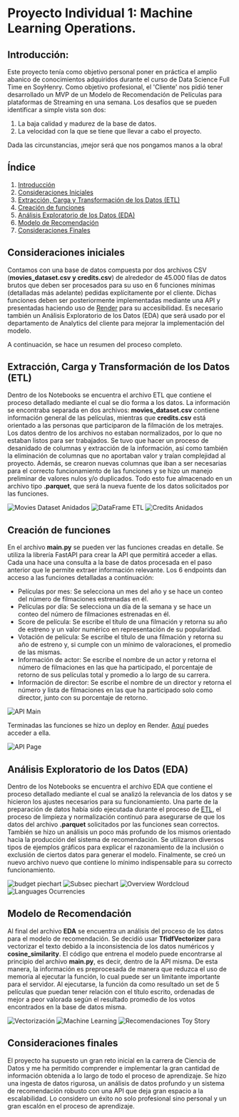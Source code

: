 # Proyecto Individual 1: Machine Learning Operations.
## Introducción:
Este proyecto tenía como objetivo personal poner en práctica el amplio abanico de conocimientos adquiridos durante el curso de Data Science Full Time en SoyHenry.
Como objetivo profesional, el 'Cliente' nos pidió tener desarrollado un MVP de un Modelo de Recomendación de Películas para plataformas de Streaming en una semana.
Los desafíos que se pueden identificar a simple vista son dos:
1. La baja calidad y madurez de la base de datos.
2. La velocidad con la que se tiene que llevar a cabo el proyecto.

Dada las circunstancias, ¡mejor será que nos pongamos manos a la obra!

## Índice
1. [Introducción](#introducción)
2. [Consideraciones Iniciales](#consideraciones-iniciales)
3. [Extracción, Carga y Transformación de los Datos (ETL)](#extracción-carga-y-transformación-de-los-datos-etl)
4. [Creación de funciones](#creación-de-funciones)
5. [Análisis Exploratorio de los Datos (EDA)](#análisis-exploratorio-de-los-datos-eda)
6. [Modelo de Recomendación](#modelo-de-recomendación)
7. [Consideraciones Finales](#consideraciones-finales)

## Consideraciones iniciales
Contamos con una base de datos compuesta por dos archivos CSV (**movies_dataset.csv y credits.csv**) de alrededor de 45.000 filas de datos brutos que deben ser procesados para su uso en 6 funciones mínimas (detalladas más adelante) pedidas explícitamente por el cliente.
Dichas funciones deben ser posteriormente implementadas mediante una API y presentadas haciendo uso de [Render](https://dashboard.render.com/) para su accesibilidad.
Es necesario también un Análisis Exploratorio de los Datos (EDA) que será usado por el departamento de Analytics del cliente para mejorar la implementación del modelo.

A continuación, se hace un resumen del proceso completo.

## Extracción, Carga y Transformación de los Datos (ETL)
Dentro de los Notebooks se encuentra el archivo ETL que contiene el proceso detallado mediante el cual se dio forma a los datos.
La información se encontraba separada en dos archivos: **movies_dataset.csv** contiene información general de las películas, mientras que **credits.csv** está orientado a las personas que participaron de la filmación de los metrajes.
Los datos dentro de los archivos no estaban normalizados, por lo que no estaban listos para ser trabajados. Se tuvo que hacer un proceso de desanidado de columnas y extracción de la información, así como también la eliminación de columnas que no aportaban valor y traían complejidad al proyecto.
Además, se crearon nuevas columnas que iban a ser necesarias para el correcto funcionamiento de las funciones y se hizo un manejo preliminar de valores nulos y/o duplicados.
Todo esto fue almacenado en un archivo tipo **.parquet**, que será la nueva fuente de los datos solicitados por las funciones.

![Movies Dataset Anidados](img/movies_dataset_anidados.png)
![DataFrame ETL](img/df_etl.png)
![Credits Anidados](img/credits_anidados.png)

## Creación de funciones
En el archivo **main.py** se pueden ver las funciones creadas en detalle.
Se utiliza la librería FastAPI para crear la API que permitirá acceder a ellas. Cada una hace una consulta a la base de datos procesada en el paso anterior que le permite extraer información relevante.
Los 6 endpoints dan acceso a las funciones detalladas a continuación:
- Películas por mes: Se selecciona un mes del año y se hace un conteo del número de filmaciones estrenadas en él.
- Películas por día: Se selecciona un día de la semana y se hace un conteo del número de filmaciones estrenadas en él.
- Score de película: Se escribe el título de una filmación y retorna su año de estreno y un valor numérico en representación de su popularidad.
- Votación de película: Se escribe el título de una filmación y retorna su año de estreno y, si cumple con un mínimo de valoraciones, el promedio de las mismas.
- Información de actor: Se escribe el nombre de un actor y retorna el número de filmaciones en las que ha participado, el porcentaje de retorno de sus películas total y promedio a lo largo de su carrera.
- Información de director: Se escribe el nombre de un director y retorna el número y lista de filmaciones en las que ha participado solo como director, junto con su porcentaje de retorno.

![API Main](img/api_main.png)

Terminadas las funciones se hizo un deploy en Render.
[Aquí](https://proyecto-individual-1-henry-k9qg.onrender.com/docs) puedes acceder a ella.

![API Page](img/api_page.png)

## Análisis Exploratorio de los Datos (EDA)
Dentro de los Notebooks se encuentra el archivo EDA que contiene el proceso detallado mediante el cual se analizó la relevancia de los datos y se hicieron los ajustes necesarios para su funcionamiento.
Una parte de la preparación de datos había sido ejecutada durante el proceso de [ETL](#extracción-carga-y-transformación-de-los-datos-etl), el proceso de limpieza y normalización continuó para asegurarse de que los datos del archivo **.parquet** solicitados por las funciones sean correctos. También se hizo un análisis un poco más profundo de los mismos orientado hacia la producción del sistema de recomendación.
Se utilizaron diversos tipos de ejemplos gráficos para explicar el razonamiento de la inclusión o exclusión de ciertos datos para generar el modelo. Finalmente, se creó un nuevo archivo nuevo que contiene lo mínimo indispensable para su correcto funcionamiento.

![budget piechart](img/eda_budg.png)
![Subsec piechart](img/eda_subsec.png)
![Overview Wordcloud](img/eda_overview_wordcloud.png)
![Languages Ocurrencies](img/eda_original_languages_ocurrencies.png)

## Modelo de Recomendación
Al final del archivo **EDA** se encuentra un análisis del proceso de los datos para el modelo de recomendación.
Se decidió usar **TfidfVectorizer** para vectorizar el texto debido a la inconsistencia de los datos numéricos y **cosine_similarity**.
El código que entrena el modelo puede encontrarse al principio del archivo **main.py**, es decir, dentro de la API misma. De esta manera, la información es preprocesada de manera que reduzca el uso de memoria al ejecutar la función, lo cual puede ser un limitante importante para el servidor.
Al ejecutarse, la función da como resultado un set de 5 películas que puedan tener relación con el título escrito, ordenadas de mejor a peor valorada según el resultado promedio de los votos encontrados en la base de datos misma.

![Vectorización](img/vectorizacion.png)
![Machine Learning](img/machine_learning.png)
![Recomendaciones Toy Story](img/Recomendaciones_toy.png)

## Consideraciones finales
El proyecto ha supuesto un gran reto inicial en la carrera de Ciencia de Datos y me ha permitido comprender e implementar la gran cantidad de información obtenida a lo largo de todo el proceso de aprendizaje. Se hizo una ingesta de datos rigurosa, un análisis de datos profundo y un sistema de recomendación robusto con una API que deja gran espacio a la escalabilidad.
Lo considero un éxito no solo profesional sino personal y un gran escalón en el proceso de aprendizaje.
